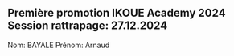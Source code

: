 
Première promotion IKOUE Academy
2024
Session rattrapage: 27.12.2024
--------
Nom: BAYALE
Prénom: Arnaud 
